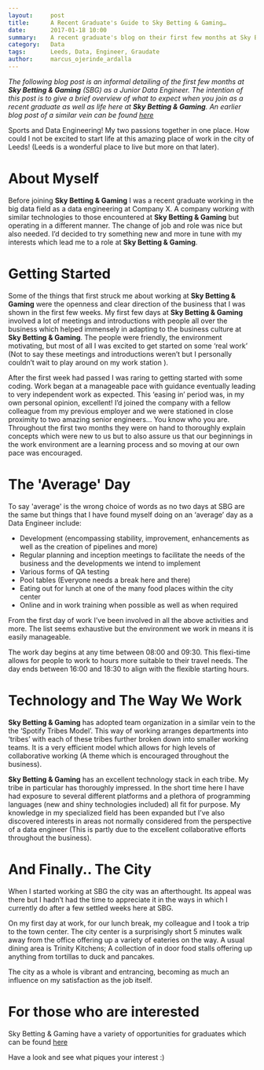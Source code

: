 ```yaml
---
layout:     post
title:      A Recent Graduate's Guide to Sky Betting & Gaming…
date:       2017-01-18 10:00
summary:    A recent graduate's blog on their first few months at Sky Betting & Gaming as well as what to expect.
category:   Data
tags:       Leeds, Data, Engineer, Graudate
author:     marcus_ojerinde_ardalla
---
```


_The following blog post is an informal detailing of the first few months at **Sky Betting & Gaming** (SBG) as a Junior Data Engineer. The intention of this post is to give a brief overview of what to expect when you join as a recent graduate as well as life here at **Sky Betting & Gaming**. An earlier blog post of a similar vein can be found [here](/2016/03/16/life-after-graduation/)_


Sports and Data Engineering! My two passions together in one place. How could I not be excited to start life at this amazing place of work in the city of Leeds! (Leeds is a wonderful place to live but more on that later).


# About Myself
Before joining **Sky Betting & Gaming** I was a recent graduate working in the big data field as a data engineering at Company X. A company working with similar technologies to those encountered at **Sky Betting & Gaming** but operating in a different manner.  The change of job and role was nice but also needed. I’d decided to try something new and more in tune with my interests which lead me to a role at **Sky Betting & Gaming**.

# Getting Started
Some of the things that first struck me about working at **Sky Betting & Gaming** were the openness and clear direction of the business that I was shown in the first few weeks. My first few days at **Sky Betting & Gaming** involved a lot of meetings and introductions with people all over the business which helped immensely in adapting to the business culture at **Sky Betting & Gaming**. The people were friendly, the environment motivating, but most of all I was excited to get started on some ‘real work’ (Not to say these meetings and introductions weren’t but I personally couldn’t wait to play around on my work station ).

After the first week had passed I was raring to getting started with some coding. Work began at a manageable pace with guidance eventually leading to very independent work as expected. This ‘easing in’ period was, in my own personal opinion, excellent! I’d joined the company with a fellow colleague from my previous employer and we were stationed in close proximity to two amazing senior engineers… You know who you are. Throughout the first two months they were on hand to thoroughly explain concepts which were new to us but to also assure us that our beginnings in the work environment are a learning process and so moving at our own pace was encouraged.

# The 'Average' Day
To say 'average' is the wrong choice of words as no two days at SBG are the same but things that I have found myself doing on an ‘average’ day as a Data Engineer include:
-	Development (encompassing stability, improvement, enhancements as well as the creation of pipelines and more)
-	Regular planning and inception meetings to facilitate the needs of the business and the developments we intend to implement
-	Various forms of QA testing
-	Pool tables (Everyone needs a break here and there)
-	Eating out for lunch at one of the many food places within the city center
-	Online and in work training when possible as well as when required

From the first day of work I’ve been involved in all the above activities and more. The list seems exhaustive but the environment we work in means it is easily manageable.

The work day begins at any time between 08:00 and 09:30. This flexi-time allows for people to work to hours more suitable to their travel needs. The day ends between 16:00 and 18:30 to align with the flexible starting hours.

# Technology and The Way We Work
**Sky Betting & Gaming** has adopted team organization in a similar vein to the the ‘Spotify Tribes Model’. This way of working arranges departments into ‘tribes’ with each of these tribes further broken down into smaller working teams. It is a very efficient model which allows for high levels of collaborative working (A theme which is encouraged throughout the business).

**Sky Betting & Gaming** has an excellent technology stack in each tribe. My tribe in particular has thoroughly impressed. In the short time here I have had exposure to several different platforms and a plethora of programming languages (new and shiny technologies included) all fit for purpose. My knowledge in my specialized field has been expanded but I’ve also discovered interests in areas not normally considered from the perspective of a data engineer (This is partly due to the excellent collaborative efforts throughout the business).

# And Finally.. The City
When I started working at SBG the city was an afterthought. Its appeal was there but I hadn’t had the time to appreciate it in the ways in which I currently do after a few settled weeks here at SBG.

On my first day at work, for our lunch break, my colleague and I took a trip to the town center. The city center is a surprisingly short 5 minutes walk away from the office offering up a variety of eateries on the way. A usual dining area is Trinity Kitchens; A collection of in door food stalls offering up anything from tortillas to duck and pancakes.

The city as a whole is vibrant and entrancing, becoming as much an influence on my satisfaction as the job itself.

# For those who are interested
Sky Betting & Gaming have a variety of opportunities for graduates which can be found [here](http://skybetcareers.com/our-tribes/early-careers-tribe)

Have a look and see what piques your interest :)

